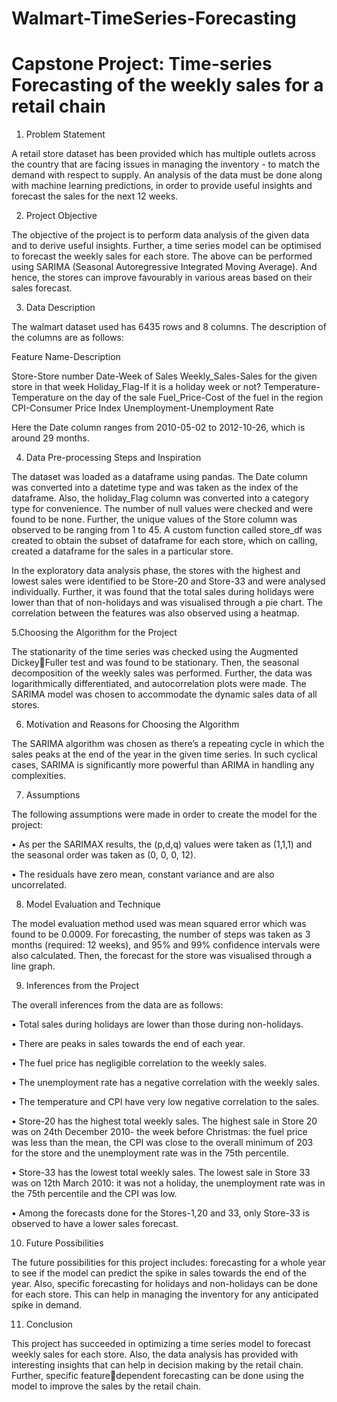 # Walmart-TimeSeries-Forecasting

# Capstone Project: Time-series Forecasting of the weekly sales for a retail chain

1. Problem Statement

A retail store dataset has been provided which has multiple outlets across the 
country that are facing issues in managing the inventory - to match the demand 
with respect to supply. An analysis of the data must be done along with machine 
learning predictions, in order to provide useful insights and forecast the sales for 
the next 12 weeks.

2. Project Objective

The objective of the project is to perform data analysis of the given data and to 
derive useful insights. Further, a time series model can be optimised to forecast
the weekly sales for each store. The above can be performed using SARIMA 
(Seasonal Autoregressive Integrated Moving Average). And hence, the stores can 
improve favourably in various areas based on their sales forecast.

3. Data Description 

The walmart dataset used has 6435 rows and 8 columns. The description of the
columns are as follows:

Feature Name-Description

Store-Store number
Date-Week of Sales
Weekly_Sales-Sales for the given store in that week
Holiday_Flag-If it is a holiday week or not?
Temperature-Temperature on the day of the sale
Fuel_Price-Cost of the fuel in the region
CPI-Consumer Price Index
Unemployment-Unemployment Rate

Here the Date column ranges from 2010-05-02 to 2012-10-26, which is around 
29 months.

4. Data Pre-processing Steps and Inspiration 

The dataset was loaded as a dataframe using pandas. The Date column was 
converted into a datetime type and was taken as the index of the dataframe. Also, 
the holiday_Flag column was converted into a category type for convenience. 
The number of null values were checked and were found to be none. 
Further, the unique values of the Store column was observed to be ranging from 
1 to 45. A custom function called store_df was created to obtain the subset of 
dataframe for each store, which on calling, created a dataframe for the sales in a 
particular store.

In the exploratory data analysis phase, the stores with the highest and lowest sales 
were identified to be Store-20 and Store-33 and were analysed individually. 
Further, it was found that the total sales during holidays were lower than that of 
non-holidays and was visualised through a pie chart. The correlation between the 
features was also observed using a heatmap. 

5.Choosing the Algorithm for the Project 

The stationarity of the time series was checked using the Augmented DickeyFuller test and was found to be stationary. Then, the seasonal decomposition of 
the weekly sales was performed. Further, the data was logarithmically 
differentiated, and autocorrelation plots were made. The SARIMA model was 
chosen to accommodate the dynamic sales data of all stores.

6. Motivation and Reasons for Choosing the Algorithm 

The SARIMA algorithm was chosen as there’s a repeating cycle in which the 
sales peaks at the end of the year in the given time series. In such cyclical cases,
SARIMA is significantly more powerful than ARIMA in handling any 
complexities.

7. Assumptions 

The following assumptions were made in order to create the model for the project:

• As per the SARIMAX results, the (p,d,q) values were taken as (1,1,1) and 
the seasonal order was taken as (0, 0, 0, 12).

• The residuals have zero mean, constant variance and are also uncorrelated.

8. Model Evaluation and Technique

The model evaluation method used was mean squared error which was found to 
be 0.0009. For forecasting, the number of steps was taken as 3 months (required: 
12 weeks), and 95% and 99% confidence intervals were also calculated. Then, 
the forecast for the store was visualised through a line graph.

9. Inferences from the Project 

The overall inferences from the data are as follows:

• Total sales during holidays are lower than those during non-holidays.

• There are peaks in sales towards the end of each year.

• The fuel price has negligible correlation to the weekly sales.

• The unemployment rate has a negative correlation with the weekly sales.

• The temperature and CPI have very low negative correlation to the sales.

• Store-20 has the highest total weekly sales. The highest sale in Store 20 
was on 24th December 2010- the week before Christmas: the fuel price 
was less than the mean, the CPI was close to the overall minimum of 203 
for the store and the unemployment rate was in the 75th percentile.

• Store-33 has the lowest total weekly sales. The lowest sale in Store 33 was 
on 12th March 2010: it was not a holiday, the unemployment rate was in 
the 75th percentile and the CPI was low.

• Among the forecasts done for the Stores-1,20 and 33, only Store-33 is 
observed to have a lower sales forecast.

10. Future Possibilities 

The future possibilities for this project includes: forecasting for a whole year to 
see if the model can predict the spike in sales towards the end of the year. Also, 
specific forecasting for holidays and non-holidays can be done for each store. 
This can help in managing the inventory for any anticipated spike in demand.

11. Conclusion 

This project has succeeded in optimizing a time series model to forecast weekly 
sales for each store. Also, the data analysis has provided with interesting insights 
that can help in decision making by the retail chain. Further, specific featuredependent forecasting can be done using the model to improve the sales by the 
retail chain.
